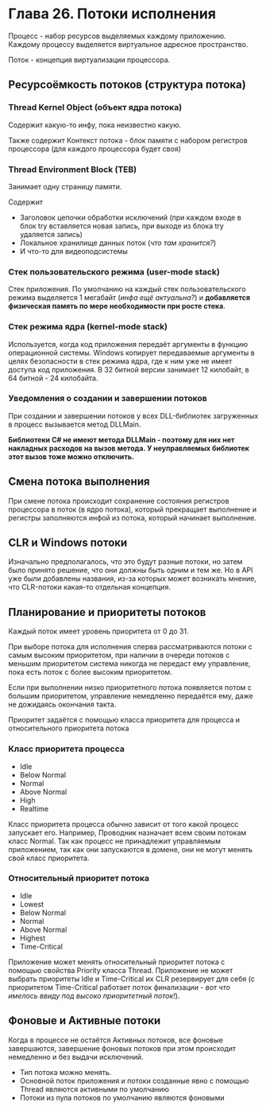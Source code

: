 # Глава 26. Потоки исполнения

Процесс - набор ресурсов выделяемых каждому приложению. Каждому процессу выделяется виртуальное адресное пространство.

Поток - концепция виртуализации процессора.

## Ресурсоёмкость потоков \(структура потока\)

### Thread Kernel Object \(объект ядра потока\)

Содержит какую-то инфу, пока неизвестно какую.

Также содержит Контекст потока - блок памяти с набором регистров процессора \(для каждого процессора будет своя\)

### Thread Environment Block \(TEB\)

Занимает одну страницу памяти.

Содержит

* Заголовок цепочки обработки исключений \(при каждом входе в блок try вставляется новая запись, при выходе из блока try удаляется запись\)
* Локальное хранилище данных поток \(_что там хранится?_\)
* И что-то для видеоподсистемы

### Стек пользовательского режима \(user-mode stack\)

Стек приложения. По умолчанию на каждый стек пользовательского режима выделяется 1 мегабайт \(_инфа ещё актуальна?_\) и **добавляется физическая память по мере необходимости при росте стека**.

### Стек режима ядра \(kernel-mode stack\)

Используется, когда код приложения передаёт аргументы в функцию операционной системы. Windows копирует передаваемые аргументы в целях безопасности в стек режима ядра, где к ним уже не имеет доступа код приложения. В 32 битной версии занимает 12 килобайт, в 64 битной - 24 килобайта.

### Уведомления о создании и завершении потоков

При создании и завершении потоков у всех DLL-библиотек загруженных в процесс вызывается метод DLLMain.

**Библиотеки C\# не имеют метода DLLMain - поэтому для них нет накладных расходов на вызов метода. У неуправляемых библиотек этот вызов тоже можно отключить.**

## Смена потока выполнения

При смене потока происходит сохранение состояния регистров процессора в поток \(в ядро потока\), который прекращает выполнение и регистры заполняются инфой из потока, который начинает выполнение.

## CLR и Windows потоки

Изначально предполагалось, что это будут разные потоки, но затем было принято решение, что они должны быть одним и тем же. Но в API уже были добавлены названия, из-за которых может возникать мнение, что CLR-потоки какая-то отдельная концепция.

## Планирование и приоритеты потоков

Каждый поток имеет уровень приоритета от 0 до 31.

При выборе потока для исполнения сперва рассматриваются потоки с самым высоким приоритетом, при наличии в очереди потоков с меньшим приоритетом система никогда не передаст ему управление, пока есть поток с более высоким приоритетом.

Если при выполнении низко приоритетного потока появляется потом с большим приоритетом, управление немедленно передаётся ему, даже не дожидаясь окончания такта.

Приоритет задаётся с помощью класса приоритета для процесса и относительного приоритета потока

### Класс приоритета процесса

* Idle
* Below Normal
* Normal
* Above Normal
* High
* Realtime

Класс приоритета процесса обычно зависит от того какой процесс запускает его. Например, Проводник назначает всем своим потокам класс Normal. Так как процесс не принадлежит управляемым приложением, так как они запускаются в домене, они не могут менять свой класс приоритета.

### Относительный приоритет потока

* Idle
* Lowest
* Below Normal
* Normal
* Above Normal
* Highest
* Time-Critical

Приложение может менять относительный приоритет потока с помощью свойства Priority класса Thread. Приложение не может выбрать приоритеты Idle и Time-Critical их CLR резервирует для себя \(с приоритетом Time-Critical работает поток финализации - _вот что имелось ввиду под высоко приоритетный поток!_\).

## Фоновые и Активные потоки

Когда в процессе не остаётся Активных потоков, все фоновые завершаются, завершение фоновых потоков при этом происходит немедленно и без выдачи исключений.

* Тип потока можно менять.
* Основной поток приложения и потоки созданные явно с помощью Thread являются активными по умолчанию
* Потоки из пула потоков по умолчанию являются фоновыми

